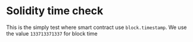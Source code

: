 # Solidity time check

This is the simply test where smart contract use <code>block.timestamp</code>. We use the value <code>133713371337</code> for block time